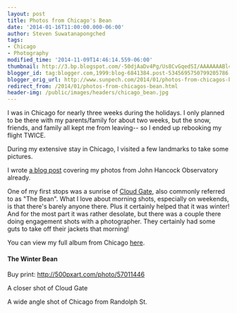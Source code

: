 ```yaml
---
layout: post
title: Photos from Chicago's Bean
date: '2014-01-16T11:00:00.000-06:00'
author: Steven Suwatanapongched
tags:
- Chicago
- Photography
modified_time: '2014-11-09T14:46:14.559-06:00'
thumbnail: http://3.bp.blogspot.com/-50djAaDv4Pg/Us8CvGqedSI/AAAAAAABl4E/HJOo2KUgzaU/s600/2014-01-04+at+07-33-31.jpg
blogger_id: tag:blogger.com,1999:blog-6841384.post-5345695750799205786
blogger_orig_url: http://www.sunpech.com/2014/01/photos-from-chicagos-bean.html
redirect_from: /2014/01/photos-from-chicagos-bean.html
header-img: /public/images/headers/chicago_bean.jpg
---
```


I was in Chicago for nearly three weeks during the holidays. I only planned to be there with my parents/family for about two weeks, but the snow, friends, and family all kept me from leaving-- so I ended up rebooking my flight TWICE.

During my extensive stay in Chicago, I visited a few landmarks to take some pictures.

I wrote <a href="/2014/01/photos-from-chicagos-john-hancock">a blog post</a> covering my photos from John Hancock Observatory already.

One of my first stops was a sunrise of <a href="http://en.wikipedia.org/wiki/Cloud_Gate">Cloud Gate</a>, also commonly referred to as "The Bean". What I love about morning shots, especially on weekends, is that there's barely anyone there. Plus it certainly helped that it was winter! And for the most part it was rather desolate, but there was a couple there doing engagement shots with a photographer. They certainly had some guts to take off their jackets that morning!

You can view my full album from Chicago <a href="https://plus.google.com/photos/101693597219413173200/albums/5966991023328463857">here</a>.

#### The Winter Bean
Buy print: <a href="http://500pxart.com/photo/57011446">http://500pxart.com/photo/57011446</a>
<img   border="0" src="http://3.bp.blogspot.com/-50djAaDv4Pg/Us8CvGqedSI/AAAAAAABl4E/HJOo2KUgzaU/s600/2014-01-04+at+07-33-31.jpg" alt=""   />

A closer shot of Cloud Gate
<img   border="0" src="http://3.bp.blogspot.com/-w6ikMtMON4o/Us8CwrIqacI/AAAAAAABlyg/c03ZUieFAEQ/s600/2014-01-04+at+07-44-17.jpg" alt=""   />

A wide angle shot of Chicago from Randolph St.
<img   border="0" src="http://1.bp.blogspot.com/-Gjtv-iFujmw/Us8Cx3djAYI/AAAAAAABlyo/frp74ylRC6A/s600/2014-01-04+at+08-02-04.jpg" alt="" />

